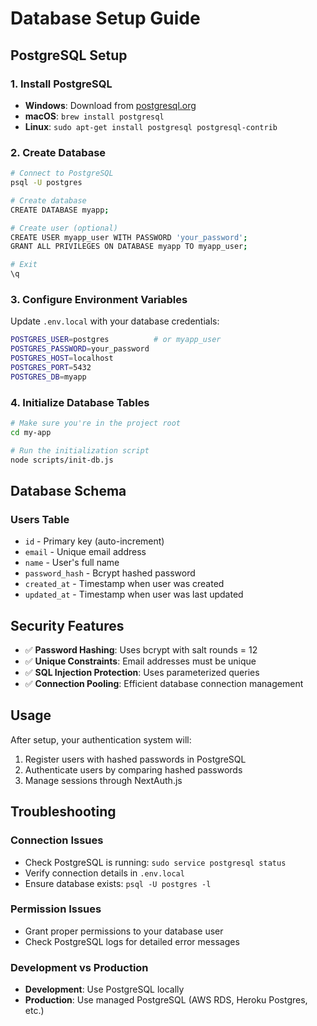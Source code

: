 # Database Setup Guide

## PostgreSQL Setup

### 1. Install PostgreSQL
- **Windows**: Download from [postgresql.org](https://www.postgresql.org/download/windows/)
- **macOS**: `brew install postgresql`
- **Linux**: `sudo apt-get install postgresql postgresql-contrib`

### 2. Create Database
```bash
# Connect to PostgreSQL
psql -U postgres

# Create database
CREATE DATABASE myapp;

# Create user (optional)
CREATE USER myapp_user WITH PASSWORD 'your_password';
GRANT ALL PRIVILEGES ON DATABASE myapp TO myapp_user;

# Exit
\q
```

### 3. Configure Environment Variables
Update `.env.local` with your database credentials:

```bash
POSTGRES_USER=postgres          # or myapp_user
POSTGRES_PASSWORD=your_password
POSTGRES_HOST=localhost
POSTGRES_PORT=5432
POSTGRES_DB=myapp
```

### 4. Initialize Database Tables
```bash
# Make sure you're in the project root
cd my-app

# Run the initialization script
node scripts/init-db.js
```

## Database Schema

### Users Table
- `id` - Primary key (auto-increment)
- `email` - Unique email address
- `name` - User's full name
- `password_hash` - Bcrypt hashed password
- `created_at` - Timestamp when user was created
- `updated_at` - Timestamp when user was last updated

## Security Features

- ✅ **Password Hashing**: Uses bcrypt with salt rounds = 12
- ✅ **Unique Constraints**: Email addresses must be unique
- ✅ **SQL Injection Protection**: Uses parameterized queries
- ✅ **Connection Pooling**: Efficient database connection management

## Usage

After setup, your authentication system will:
1. Register users with hashed passwords in PostgreSQL
2. Authenticate users by comparing hashed passwords
3. Manage sessions through NextAuth.js

## Troubleshooting

### Connection Issues
- Check PostgreSQL is running: `sudo service postgresql status`
- Verify connection details in `.env.local`
- Ensure database exists: `psql -U postgres -l`

### Permission Issues
- Grant proper permissions to your database user
- Check PostgreSQL logs for detailed error messages

### Development vs Production
- **Development**: Use PostgreSQL locally
- **Production**: Use managed PostgreSQL (AWS RDS, Heroku Postgres, etc.)